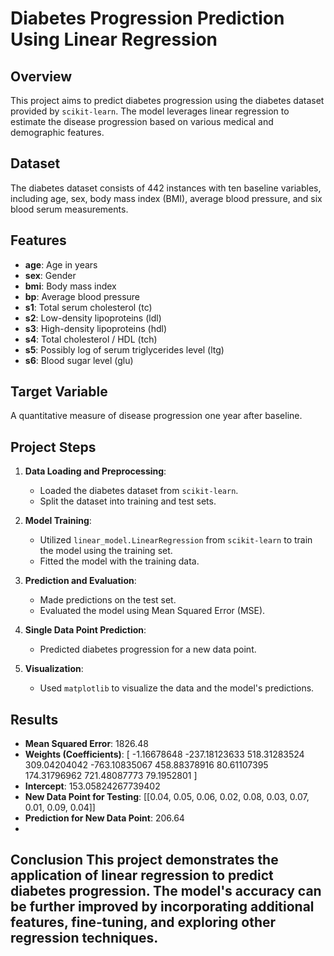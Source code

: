 # Diabetes Progression Prediction Using Linear Regression

## Overview
This project aims to predict diabetes progression using the diabetes dataset provided by `scikit-learn`. The model leverages linear regression to estimate the disease progression based on various medical and demographic features.

## Dataset
The diabetes dataset consists of 442 instances with ten baseline variables, including age, sex, body mass index (BMI), average blood pressure, and six blood serum measurements.

## Features
- **age**: Age in years
- **sex**: Gender
- **bmi**: Body mass index
- **bp**: Average blood pressure
- **s1**: Total serum cholesterol (tc)
- **s2**: Low-density lipoproteins (ldl)
- **s3**: High-density lipoproteins (hdl)
- **s4**: Total cholesterol / HDL (tch)
- **s5**: Possibly log of serum triglycerides level (ltg)
- **s6**: Blood sugar level (glu)

## Target Variable
A quantitative measure of disease progression one year after baseline.

## Project Steps
1. **Data Loading and Preprocessing**:
   - Loaded the diabetes dataset from `scikit-learn`.
   - Split the dataset into training and test sets.

2. **Model Training**:
   - Utilized `linear_model.LinearRegression` from `scikit-learn` to train the model using the training set.
   - Fitted the model with the training data.

3. **Prediction and Evaluation**:
   - Made predictions on the test set.
   - Evaluated the model using Mean Squared Error (MSE).

4. **Single Data Point Prediction**:
   - Predicted diabetes progression for a new data point.

5. **Visualization**:
   - Used `matplotlib` to visualize the data and the model's predictions.

## Results
- **Mean Squared Error**: 1826.48
- **Weights (Coefficients)**: [ -1.16678648 -237.18123633 518.31283524 309.04204042 -763.10835067 458.88378916 80.61107395 174.31796962 721.48087773 79.1952801 ]
- **Intercept**: 153.05824267739402
- **New Data Point for Testing**: [[0.04, 0.05, 0.06, 0.02, 0.08, 0.03, 0.07, 0.01, 0.09, 0.04]]
- **Prediction for New Data Point**: 206.64
- 
## Conclusion This project demonstrates the application of linear regression to predict diabetes progression. The model's accuracy can be further improved by incorporating additional features, fine-tuning, and exploring other regression techniques.
